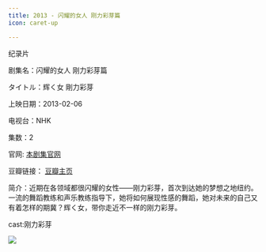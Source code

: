 ```yaml
---
title: 2013 - 闪耀的女人 刚力彩芽篇
icon: caret-up

---
```

纪录片

剧集名：闪耀的女人 刚力彩芽篇

タイトル：辉く女 剛力彩芽

上映日期：2013-02-06

电视台：NHK

集数：2

官网: [本剧集官网](https://www2.nhk.or.jp/archives/articles/?id=C0010409)

豆瓣链接： [豆瓣主页](https://movie.douban.com/subject/21828234/)

简介：近期在各领域都很闪耀的女性——刚力彩芽，首次到达她的梦想之地纽约。一流的舞蹈教练和声乐教练指导下，她将如何展现性感的舞蹈，她对未来的自己又有着怎样的期冀？辉く女，带你走近不一样的刚力彩芽。 ​​​

cast:刚力彩芽

![](https://listpic.tsgsanjiao.com/other/2013hn.jpg)